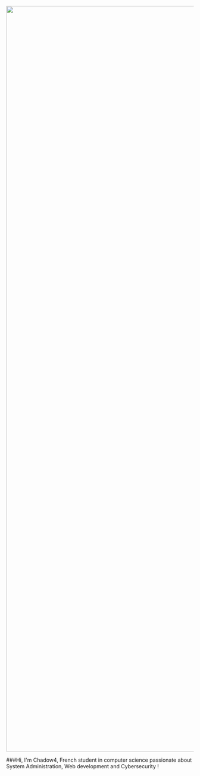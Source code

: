 <p align="center">
  <img width="2000px" src="http://chadow4.fr/baner.png">
</p>

###Hi, I'm Chadow4, French student in computer science passionate about System Administration, Web development and Cybersecurity !

